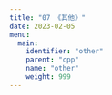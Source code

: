 ```yaml
---
title: "07 《其他》"
date: 2023-02-05
menu:
  main:
    identifier: "other"
    parent: "cpp"
    name: "other"
    weight: 999
---
```





